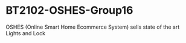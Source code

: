 # BT2102-OSHES-Group16
OSHES (Online Smart Home Ecommerce System) sells state of the art Lights and Lock
